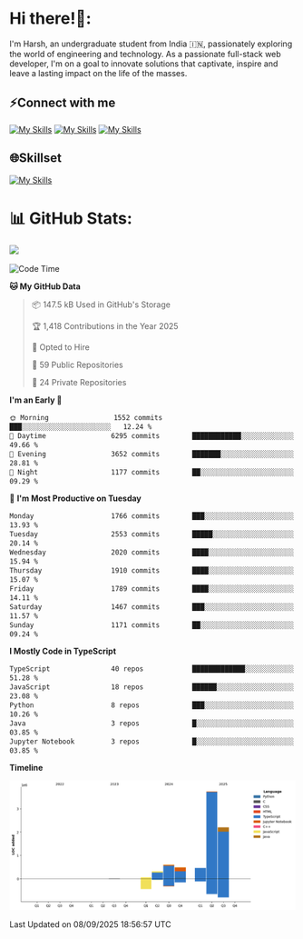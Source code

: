 
# Hi there!👋:
<p> I'm Harsh, an undergraduate student from India 🇮🇳, passionately exploring the world of engineering and technology. As a passionate full-stack web developer, I'm on a goal to innovate solutions that captivate, inspire and leave a lasting impact on the life of the masses. </p>

## ⚡Connect with me

[![My Skills](https://skillicons.dev/icons?i=gmail)](mailto:harshpandey.tech@gmail.com) [![My Skills](https://skillicons.dev/icons?i=linkedin)](https://linkedin.com/in/harsh3dev) [![My Skills](https://skillicons.dev/icons?i=twitter)](https://x.com/harshxai)

## 🌐Skillset
[![My Skills](https://skillicons.dev/icons?i=js,ts,react,nextjs,nodejs,tailwind,mongo,express,postgres,prisma,html,css,docker,aws,cpp,git,vscode,figma)](https://skillicons.dev)


# 📊 GitHub Stats:
![](https://komarev.com/ghpvc/?username=harsh3dev)

<!--START_SECTION:waka-->
![Code Time](http://img.shields.io/badge/Code%20Time-562%20hrs%202%20mins-blue)

**🐱 My GitHub Data** 

> 📦 147.5 kB Used in GitHub's Storage 
 > 
> 🏆 1,418 Contributions in the Year 2025
 > 
> 💼 Opted to Hire
 > 
> 📜 59 Public Repositories 
 > 
> 🔑 24 Private Repositories 
 > 
**I'm an Early 🐤** 

```text
🌞 Morning                1552 commits        ███░░░░░░░░░░░░░░░░░░░░░░   12.24 % 
🌆 Daytime                6295 commits        ████████████░░░░░░░░░░░░░   49.66 % 
🌃 Evening                3652 commits        ███████░░░░░░░░░░░░░░░░░░   28.81 % 
🌙 Night                  1177 commits        ██░░░░░░░░░░░░░░░░░░░░░░░   09.29 % 
```
📅 **I'm Most Productive on Tuesday** 

```text
Monday                   1766 commits        ███░░░░░░░░░░░░░░░░░░░░░░   13.93 % 
Tuesday                  2553 commits        █████░░░░░░░░░░░░░░░░░░░░   20.14 % 
Wednesday                2020 commits        ████░░░░░░░░░░░░░░░░░░░░░   15.94 % 
Thursday                 1910 commits        ████░░░░░░░░░░░░░░░░░░░░░   15.07 % 
Friday                   1789 commits        ████░░░░░░░░░░░░░░░░░░░░░   14.11 % 
Saturday                 1467 commits        ███░░░░░░░░░░░░░░░░░░░░░░   11.57 % 
Sunday                   1171 commits        ██░░░░░░░░░░░░░░░░░░░░░░░   09.24 % 
```


**I Mostly Code in TypeScript** 

```text
TypeScript               40 repos            █████████████░░░░░░░░░░░░   51.28 % 
JavaScript               18 repos            ██████░░░░░░░░░░░░░░░░░░░   23.08 % 
Python                   8 repos             ███░░░░░░░░░░░░░░░░░░░░░░   10.26 % 
Java                     3 repos             █░░░░░░░░░░░░░░░░░░░░░░░░   03.85 % 
Jupyter Notebook         3 repos             █░░░░░░░░░░░░░░░░░░░░░░░░   03.85 % 
```



**Timeline**

![Lines of Code chart](https://raw.githubusercontent.com/harsh3dev/harsh3dev/main/assets/bar_graph.png)


 Last Updated on 08/09/2025 18:56:57 UTC
<!--END_SECTION:waka-->

